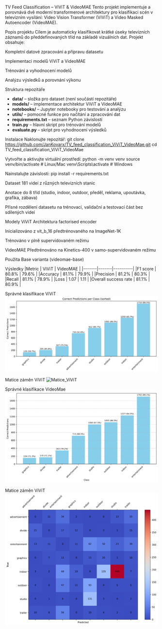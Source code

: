 TV Feed Classification – ViViT & VideoMAE
Tento projekt implementuje a porovnává dvě moderní transformerové architektury pro klasifikaci scén v televizním vysílání: Video Vision Transformer (ViViT) a Video Masked Autoencoder (VideoMAE).

Popis projektu
Cílem je automaticky klasifikovat krátké úseky televizních záznamů do předdefinovaných tříd na základě vizuálních dat.
Projekt obsahuje:

Kompletní datové zpracování a přípravu datasetu

Implementaci modelů ViViT a VideoMAE

Trénování a vyhodnocení modelů

Analýzu výsledků a porovnání výkonu

Struktura repozitáře

- **data/** – složka pro dataset (není součástí repozitáře)  
- **models/** – implementace architektur ViViT a VideoMAE  
- **notebooks/** – Jupyter notebooky pro testování a analýzu  
- **utils/** – pomocné funkce pro načítání a zpracování dat  
- **requirements.txt** – seznam Python závislostí  
- **train.py** – hlavní skript pro trénování modelů  
- **evaluate.py** – skript pro vyhodnocení výsledků  

Instalace
Naklonujte repozitář:
git clone https://github.com/JanKovarx/TV_feed_classification_ViViT_VideoMae.git
cd TV_feed_classification_ViViT_VideoMae

Vytvořte a aktivujte virtuální prostředí:
python -m venv venv
source venv/bin/activate # Linux/Mac
venv\Scripts\activate # Windows

Nainstalujte závislosti:
pip install -r requirements.txt

Dataset
181 videí z různých televizních stanic

Anotace do 8 tříd (studio, indoor, outdoor, předěl, reklama, upoutávka, grafika, zábava)

Přísné rozdělení datasetu na trénovací, validační a testovací část bez sdílených videí

Modely
ViViT
Architektura factorised encoder

Inicializováno z vit_b_16 předtrénovaného na ImageNet-1K

Trénováno v plně supervidovaném režimu

VideoMAE
Předtrénováno na Kinetics-400 v samo-supervidovaném režimu

Použita Base varianta (videomae-base)

Výsledky
|Metric | ViViT | VideoMAE |
|-------|-------|----------|
|F1 score | 80.8% | 79.6% |
|Accuracy | 81.1% | 79.9% |
|Precision | 81.2% | 80.3% |
|Recall | 81.1% | 78.9% |
|Loss | 1.07 | 1.11 |
|Overall success rate | 81.1% | 80.9% |

Správné klasifikace ViViT
![Histogram_ViViT](assets/diagonal_histogram.jpg)

Matice záměn ViViT
![Matice_ViViT](assets/confusion_matrix.jpg)

Správné klasifikace VideoMae
![Histogram_VideoMae](assets/diagonal_histogram.png)

Matice záměn ViViT
![Matice_VideoMae](assets/confusion_matrix.png)
